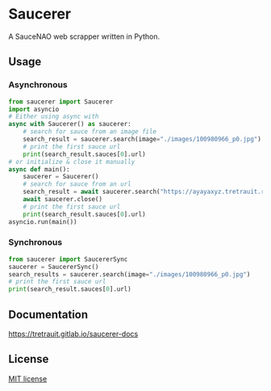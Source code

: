 # Saucerer

A SauceNAO web scrapper written in Python.

## Usage

### Asynchronous

```python
from saucerer import Saucerer
import asyncio
# Either using async with
async with Saucerer() as saucerer:
    # search for sauce from an image file
    search_result = saucerer.search(image="./images/100980966_p0.jpg")
    # print the first sauce url
    print(search_result.sauces[0].url)
# or initialize & close it manually
async def main():
    saucerer = Saucerer()
    # search for sauce from an url
    search_result = await saucerer.search("https://ayayaxyz.tretrauit.repl.co/pixiv/raw?url=https:/i.pximg.net/img-original/img/2022/09/04/04/53/47/100980966_p0.jpg")
    await saucerer.close()
    # print the first sauce url
    print(search_result.sauces[0].url)
asyncio.run(main())
```

### Synchronous

```python
from saucerer import SaucererSync
saucerer = SaucererSync()
search_results = saucerer.search(image="./images/100980966_p0.jpg")
# print the first sauce url
print(search_result.sauces[0].url)
```

## Documentation

https://tretrauit.gitlab.io/saucerer-docs

## License

[MIT license](LICENSE)

